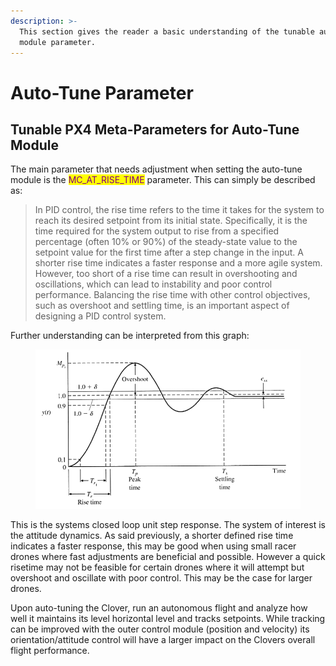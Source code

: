 ```yaml
---
description: >-
  This section gives the reader a basic understanding of the tunable auto-tune
  module parameter.
---
```


# Auto-Tune Parameter

## Tunable PX4 Meta-Parameters for Auto-Tune Module

The main parameter that needs adjustment when setting the auto-tune module is the <mark style="color:purple;">MC\_AT\_RISE\_TIME</mark> parameter. This can simply be described as:

> In PID control, the rise time refers to the time it takes for the system to reach its desired setpoint from its initial state. Specifically, it is the time required for the system output to rise from a specified percentage (often 10% or 90%) of the steady-state value to the setpoint value for the first time after a step change in the input. A shorter rise time indicates a faster response and a more agile system. However, too short of a rise time can result in overshooting and oscillations, which can lead to instability and poor control performance. Balancing the rise time with other control objectives, such as overshoot and settling time, is an important aspect of designing a PID control system.

Further understanding can be interpreted from this graph:

<figure><img src="../../.gitbook/assets/pid (1).png" alt=""><figcaption></figcaption></figure>

This is the systems closed loop unit step response. The system of interest is the attitude dynamics. As said previously, a shorter defined rise time indicates a faster response, this may be good when using small racer drones where fast adjustments are beneficial and possible. However a quick risetime may not be feasible for certain drones where it will attempt but overshoot and oscillate with poor control. This may be the case for larger drones.&#x20;

Upon auto-tuning the Clover, run an autonomous flight and analyze how well it maintains its level horizontal level and tracks setpoints. While tracking can be improved with the outer control module (position and velocity) its orientation/attitude control will have a larger impact on the Clovers overall flight performance.
